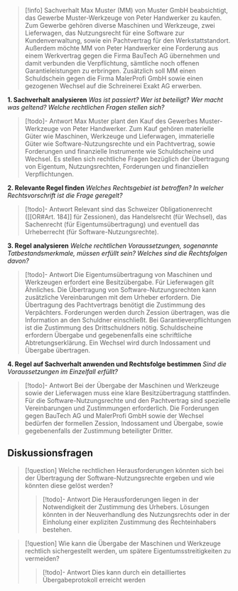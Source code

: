 >[!info] Sachverhalt
>Max Muster (MM) von Muster GmbH beabsichtigt, das Gewerbe Muster-Werkzeuge von Peter Handwerker zu kaufen. Zum Gewerbe gehören diverse Maschinen und Werkzeuge, zwei Lieferwagen, das Nutzungsrecht für eine Software zur Kundenverwaltung, sowie ein Pachtvertrag für den Werkstattstandort. Außerdem möchte MM von Peter Handwerker eine Forderung aus einem Werkvertrag gegen die Firma BauTech AG übernehmen und damit verbunden die Verpflichtung, sämtliche noch offenen Garantieleistungen zu erbringen. Zusätzlich soll MM einen Schuldschein gegen die Firma MalerProfi GmbH sowie einen gezogenen Wechsel auf die Schreinerei Exakt AG erwerben.

**1. Sachverhalt analysieren**
_Was ist passiert? Wer ist beteiligt? Wer macht was geltend? Welche rechtlichen Fragen stellen sich?_ 
>[!todo]- Antwort
>Max Muster plant den Kauf des Gewerbes Muster-Werkzeuge von Peter Handwerker. Zum Kauf gehören materielle Güter wie Maschinen, Werkzeuge und Lieferwagen, immaterielle Güter wie Software-Nutzungsrechte und ein Pachtvertrag, sowie Forderungen und finanzielle Instrumente wie Schuldscheine und Wechsel. Es stellen sich rechtliche Fragen bezüglich der Übertragung von Eigentum, Nutzungsrechten, Forderungen und finanziellen Verpflichtungen.

**2. Relevante Regel finden**
_Welches Rechtsgebiet ist betroffen? In welcher Rechtsvorschrift ist die Frage geregelt?_
>[!todo]- Antwort
>Relevant sind das Schweizer Obligationenrecht ([[OR#Art. 184]] für Zessionen), das Handelsrecht (für Wechsel), das Sachenrecht (für Eigentumsübertragung) und eventuell das Urheberrecht (für Software-Nutzungsrechte).

**3. Regel analysieren**
_Welche rechtlichen Voraussetzungen, sogenannte Tatbestandsmerkmale, müssen erfüllt sein? Welches sind die Rechtsfolgen davon?_
>[!todo]- Antwort
>Die Eigentumsübertragung von Maschinen und Werkzeugen erfordert eine Besitzübergabe. Für Lieferwagen gilt Ähnliches. Die Übertragung von Software-Nutzungsrechten kann zusätzliche Vereinbarungen mit dem Urheber erfordern. Die Übertragung des Pachtvertrags benötigt die Zustimmung des Verpächters. Forderungen werden durch Zession übertragen, was die Information an den Schuldner einschließt. Bei Garantieverpflichtungen ist die Zustimmung des Drittschuldners nötig. Schuldscheine erfordern Übergabe und gegebenenfalls eine schriftliche Abtretungserklärung. Ein Wechsel wird durch Indossament und Übergabe übertragen.

**4. Regel auf Sachverhalt anwenden und Rechtsfolge bestimmen**
_Sind die Voraussetzungen im Einzelfall erfüllt?_
>[!todo]- Antwort
>Bei der Übergabe der Maschinen und Werkzeuge sowie der Lieferwagen muss eine klare Besitzübertragung stattfinden. Für die Software-Nutzungsrechte und den Pachtvertrag sind spezielle Vereinbarungen und Zustimmungen erforderlich. Die Forderungen gegen BauTech AG und MalerProfi GmbH sowie der Wechsel bedürfen der formellen Zession, Indossament und Übergabe, sowie gegebenenfalls der Zustimmung beteiligter Dritter.

## Diskussionsfragen
>[!question] Welche rechtlichen Herausforderungen könnten sich bei der Übertragung der Software-Nutzungsrechte ergeben und wie könnten diese gelöst werden?
>>[!todo]- Antwort
>>Die Herausforderungen liegen in der Notwendigkeit der Zustimmung des Urhebers. Lösungen könnten in der Neuverhandlung des Nutzungsrechts oder in der Einholung einer expliziten Zustimmung des Rechteinhabers bestehen.

>[!question] Wie kann die Übergabe der Maschinen und Werkzeuge rechtlich sichergestellt werden, um spätere Eigentumsstreitigkeiten zu vermeiden?
>>[!todo]- Antwort
>>Dies kann durch ein detailliertes Übergabeprotokoll erreicht werden